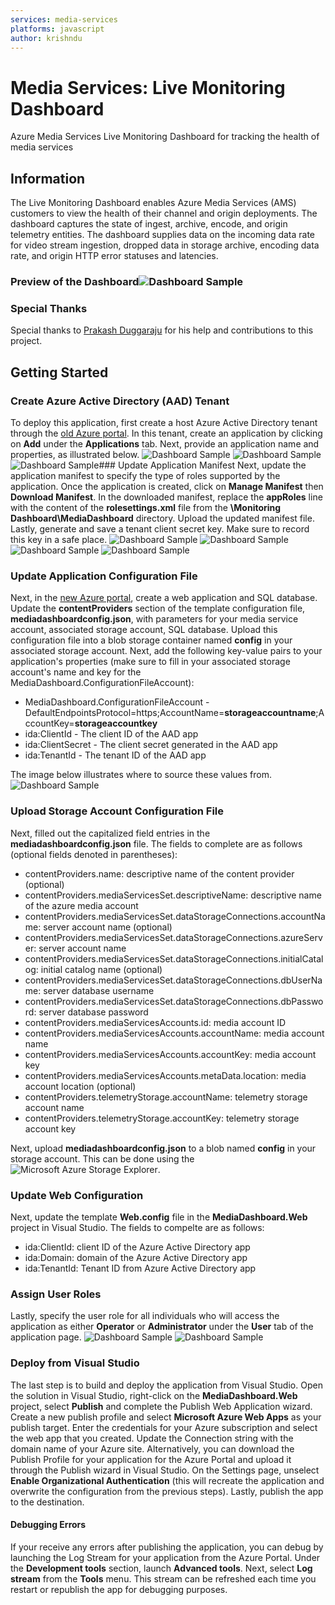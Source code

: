 ```yaml
---
services: media-services
platforms: javascript
author: krishndu
---
```


# Media Services: Live Monitoring Dashboard
Azure Media Services Live Monitoring Dashboard for tracking the health of media services

## Information
The Live Monitoring Dashboard enables Azure Media Services (AMS) customers to view the health of their channel and origin deployments. The dashboard captures the state of ingest, archive, encode, and origin telemetry entities. The dashboard supplies data on the incoming data rate for video stream ingestion, dropped data in storage archive, encoding data rate, and origin HTTP error statuses and latencies.

### Preview of the Dashboard![Dashboard Sample](https://github.com/Azure-Samples/media-services-dotnet-live-monitoring-dashboard/raw/master/Documentation/dashboard.PNG)

### Special Thanks
Special thanks to [Prakash Duggaraju](https://github.com/duggaraju) for his help and contributions to this project.

## Getting Started
### Create Azure Active Directory (AAD) Tenant
To deploy this application, first create a host Azure Active Directory tenant through the [old Azure portal](manage.windowsazure.com/). In this tenant, create an application by clicking on **Add** under the **Applications** tab. Next, provide an application name and properties, as illustrated below.
![Dashboard Sample](https://github.com/Azure-Samples/media-services-dotnet-live-monitoring-dashboard/raw/master/Documentation/azure-manage-portal-applications.png)
![Dashboard Sample](https://github.com/Azure-Samples/media-services-dotnet-live-monitoring-dashboard/raw/master/Documentation/azure-manage-portal-create-application.png)
![Dashboard Sample](https://github.com/Azure-Samples/media-services-dotnet-live-monitoring-dashboard/raw/master/Documentation/azure-manage-portal-application-properties.png)### Update Application Manifest
Next, update the application manifest to specify the type of roles supported by the application. Once the application is created, click on **Manage Manifest** then **Download Manifest**. In the downloaded manifest, replace the **appRoles** line with the content of the **rolesettings.xml** file from the **\Monitoring Dashboard\MediaDashboard** directory. Upload the updated manifest file. Lastly, generate and save a tenant client secret key. Make sure to record this key in a safe place.
![Dashboard Sample](https://github.com/Azure-Samples/media-services-dotnet-live-monitoring-dashboard/raw/master/Documentation/azure-manage-portal-application-created.png)
![Dashboard Sample](https://github.com/Azure-Samples/media-services-dotnet-live-monitoring-dashboard/raw/master/Documentation/original-manifest.png)
![Dashboard Sample](https://github.com/Azure-Samples/media-services-dotnet-live-monitoring-dashboard/raw/master/Documentation/updated-manifest.png)
![Dashboard Sample](https://github.com/Azure-Samples/media-services-dotnet-live-monitoring-dashboard/raw/master/Documentation/azure-manage-portal-upload-manifest.png)
### Update Application Configuration File
Next, in the [new Azure portal](portal.azure.com/), create a web application and SQL database. Update the **contentProviders** section of the template configuration file, **mediadashboardconfig.json**, with parameters for your media service account, associated storage account, SQL database. Upload this configuration file into a blob storage container named **config** in your associated storage account.
Next, add the following key-value pairs to your application's properties (make sure to fill in your associated storage account's name and key for the MediaDashboard.ConfigurationFileAccount):

 - MediaDashboard.ConfigurationFileAccount - DefaultEndpointsProtocol=https;AccountName=**storageaccountname**;AccountKey=**storageaccountkey**
 -  ida:ClientId - The client ID of the AAD app
 -  ida:ClientSecret - The client secret generated in the AAD app
 -  ida:TenantId - The tenant ID of the AAD app

The image below illustrates where to source these values from.
![Dashboard Sample](https://github.com/Azure-Samples/media-services-dotnet-live-monitoring-dashboard/raw/master/Documentation/azure-manage-portal-client-properties.PNG)
### Upload Storage Account Configuration File
Next, filled out the capitalized field entries in the **mediadashboardconfig.json** file. The fields to complete are as follows (optional fields denoted in parentheses):

 - contentProviders.name: descriptive name of the content provider (optional)
 - contentProviders.mediaServicesSet.descriptiveName: descriptive name of the azure media account
 - contentProviders.mediaServicesSet.dataStorageConnections.accountName: server account name (optional)
 - contentProviders.mediaServicesSet.dataStorageConnections.azureServer: server account name
 - contentProviders.mediaServicesSet.dataStorageConnections.initialCatalog: initial catalog name (optional)
 - contentProviders.mediaServicesSet.dataStorageConnections.dbUserName: server database username
 - contentProviders.mediaServicesSet.dataStorageConnections.dbPassword: server database password
 - contentProviders.mediaServicesAccounts.id: media account ID
 - contentProviders.mediaServicesAccounts.accountName: media account name
 - contentProviders.mediaServicesAccounts.accountKey: media account key
 - contentProviders.mediaServicesAccounts.metaData.location: media account location (optional)
 - contentProviders.telemetryStorage.accountName: telemetry storage account name
 - contentProviders.telemetryStorage.accountKey: telemetry storage account key
 
Next, upload **mediadashboardconfig.json** to a blob named **config** in your storage account. This can be done using the ![Microsoft Azure Storage Explorer](http://storageexplorer.com/).
### Update Web Configuration
Next, update the template **Web.config** file in the **MediaDashboard.Web** project in Visual Studio. The fields to compelte are as follows:

 - ida:ClientId: client ID of the Azure Active Directory app
 - ida:Domain: domain of the Azure Active Directory app
 - ida:TenantId: Tenant ID from Azure Active Directory app

### Assign User Roles
Lastly, specify the user role for all individuals who will access the application as either **Operator** or **Administrator** under the **User** tab of the application page.
![Dashboard Sample](https://github.com/Azure-Samples/media-services-dotnet-live-monitoring-dashboard/raw/master/Documentation/azure-manage-portal-user-role-assignments.png)
![Dashboard Sample](https://github.com/Azure-Samples/media-services-dotnet-live-monitoring-dashboard/raw/master/Documentation/azure-manage-portal-assign-user-roles.png)
### Deploy from Visual Studio
The last step is to build and deploy the application from Visual Studio. Open the solution in Visual Studio, right-click on the **MediaDashboard.Web** project, select **Publish** and complete the Publish Web Application wizard. Create a new publish profile and select **Microsoft Azure Web Apps** as your publish target. Enter the credentials for your Azure subscription and select the web app that you created. Update the Connection string with the domain name of your Azure site.
Alternatively, you can download the Publish Profile for your application for the Azure Portal and upload it through the Publish wizard in Visual Studio.
On the Settings page, unselect **Enable Organizational Authentication** (this will recreate the application and overwrite the configuration from the previous steps). Lastly, publish the app to the destination.
#### Debugging Errors
If your receive any errors after publishing the application, you can debug by launching the Log Stream for your application from the Azure Portal. Under the **Development tools** section, launch **Advanced tools**. Next, select **Log stream** from the **Tools** menu. This stream can be refreshed each time you restart or republish the app for debugging purposes.
